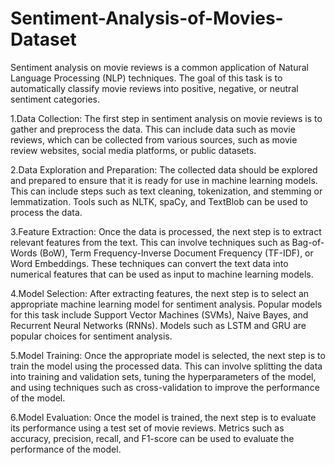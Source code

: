 # Sentiment-Analysis-of-Movies-Dataset
Sentiment analysis on movie reviews is a common application of Natural Language Processing (NLP) techniques. The goal of this task is to automatically classify movie reviews into positive, negative, or neutral sentiment categories.

1.Data Collection: The first step in sentiment analysis on movie reviews is to gather and preprocess the data. This can include data such as movie reviews, which can be collected from various sources, such as movie review websites, social media platforms, or public datasets.

2.Data Exploration and Preparation: The collected data should be explored and prepared to ensure that it is ready for use in machine learning models. This can include steps such as text cleaning, tokenization, and stemming or lemmatization. Tools such as NLTK, spaCy, and TextBlob can be used to process the data.

3.Feature Extraction: Once the data is processed, the next step is to extract relevant features from the text. This can involve techniques such as Bag-of-Words (BoW), Term Frequency-Inverse Document Frequency (TF-IDF), or Word Embeddings. These techniques can convert the text data into numerical features that can be used as input to machine learning models.

4.Model Selection: After extracting features, the next step is to select an appropriate machine learning model for sentiment analysis. Popular models for this task include Support Vector Machines (SVMs), Naive Bayes, and Recurrent Neural Networks (RNNs). Models such as LSTM and GRU are popular choices for sentiment analysis.

5.Model Training: Once the appropriate model is selected, the next step is to train the model using the processed data. This can involve splitting the data into training and validation sets, tuning the hyperparameters of the model, and using techniques such as cross-validation to improve the performance of the model.

6.Model Evaluation: Once the model is trained, the next step is to evaluate its performance using a test set of movie reviews. Metrics such as accuracy, precision, recall, and F1-score can be used to evaluate the performance of the model.

